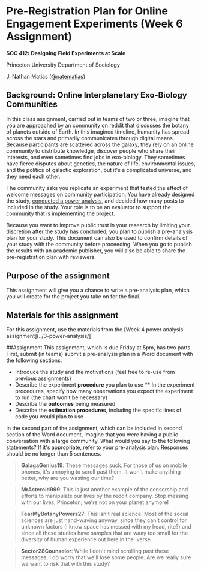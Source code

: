 # Pre-Registration Plan for Online Engagement Experiments (Week 6 Assignment)
**SOC 412: Designing Field Experiments at Scale**

Princeton University Department of Sociology

J. Nathan Matias ([@natematias](https://twitter.com/natematias))

## Background: Online Interplanetary Exo-Biology Communities 
In this class assignment, carried out in teams of two or three, imagine that you are approached by an community on reddit that discusses the botany of planets outside of Earth. In this imagined timeline, humanity has spread across the stars and primarily communicates through digital means. Because  participants are scattered across the galaxy, they rely on an online community to distribute knowledge, discover people who share their interests, and even sometimes find jobs in exo-biology. They sometimes have fierce disputes about genetics, the nature of life, environmental issues, and the politics of galactic exploration, but it's a complicated universe, and they need each other. 

The community asks you replicate an experiment that tested the effect of welcome messages on community participation. You have already designed the study, [conducted a power analysis](https://github.com/natematias/SOC412/tree/master/3-power-analysis), and decided how many posts to included in the study. Your role is to be an evaluator to support the community that is implementing the project. 

Because you want to improve public trust in your research by limiting your discretion after the study has concluded, you plan to publish a pre-analysis plan for your study. This document can also be used to confirm details of your study with the community before proceeding. When you go to publish the results with an academic publisher, you will also be able to share the pre-registration plan with reviewers.

## Purpose of the assignment
This assignment will give you a chance to write a pre-analysis plan, which you will create for the project you take on for the final. 

## Materials for this assignment
For this assignment, use the materials from the [Week 4 power analysis assignment](../3-power-analysis/]

##Assignment
This assignment, which is due Friday at 5pm, has two parts. First, submit (in teams) submit a pre-analysis plan in a Word document with the following sections:

* Introduce the study and the motivations (feel free to re-use from previous assignments) 
* Describe the experiment **procedure** you plan to use
** In the experiment procedures, specify how many observations you expect the experiment to run (the chart won't be necessary)
* Describe the **outcomes** being measured
* Describe the **estimation procedures**, including the specific lines of code you would plan to use

In the second part of the assignment, which can be included in second section of the Word document, imagine that you were having a public conversation with a large community. What would you say to the following statements? If it's appropriate, refer to your pre-analysis plan. Responses should be no longer than 5 sentences. 

> **GalagaGenius19**: These messages suck. For those of us on mobile phones, it's annoying to scroll past them. It won't make anything better, why are you wasting our time?

> **MrAsteroid999**: This is just another example of the censorship and efforts to manipulate our lives by the reddit company. Stop messing with our lives, Princeton; we're not on your planet anymore!

> **FearMyBotanyPowers27**: This isn't real science. Most of the social sciences are just hand-waving anyway, since they can't control for unknown factors (I know space has messed with my head, rite?) and since all these studies have samples that are waay too small for the diversity of human experience out here in the 'verse.

> **Sector28Counselor**: While I don't mind scrolling past these messages, I do worry that we'll lose some people. Are we really sure we want to risk that with this study?

> 
